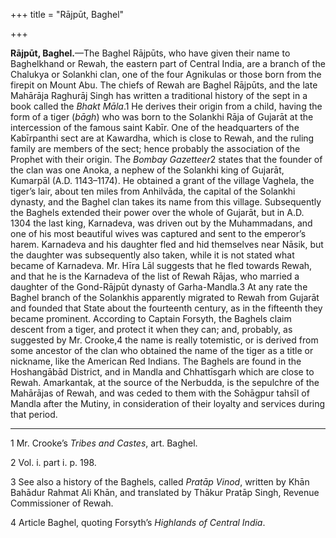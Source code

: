 +++
title = "Rājpūt, Baghel"

+++

**Rājpūt, Baghel.**—The Baghel Rājpūts, who have given their name to Baghelkhand or Rewah, the eastern part of Central India, are a branch of the Chalukya or Solankhi clan, one of the four Agnikulas or those born from the firepit on Mount Abu. The chiefs of Rewah are Baghel Rājpūts, and the late Mahārāja Raghurāj Singh has written a traditional history of the sept in a book called the *Bhakt Māla*.1 He derives their origin from a child, having the form of a tiger \(*bāgh*\) who was born to the Solankhi Rāja of Gujarāt at the intercession of the famous saint Kabīr. One of the headquarters of the Kabīrpanthi sect are at Kawardha, which is close to Rewah, and the ruling family are members of the sect; hence probably the association of the Prophet with their origin. The *Bombay Gazetteer*2 states that the founder of the clan was one Anoka, a nephew of the Solankhi king of Gujarāt, Kumarpāl \(A.D. 1143–1174\). He obtained a grant of the village Vaghela, the tiger’s lair, about ten miles from Anhilvāda, the capital of the Solankhi dynasty, and the Baghel clan takes its name from this village. Subsequently the Baghels extended their power over the whole of Gujarāt, but in A.D. 1304 the last king, Karnadeva, was driven out by the Muhammadans, and one of his most beautiful wives was captured and sent to the emperor’s harem. Karnadeva and his daughter fled and hid themselves near Nāsik, but the daughter was subsequently also taken, while it is not stated what became of Karnadeva. Mr. Hīra Lāl suggests that he fled towards Rewah, and that he is the Karnadeva of the list of Rewah Rājas, who married a daughter of the Gond-Rājpūt dynasty of Garha-Mandla.3 At any rate the Baghel branch of the Solankhis apparently migrated to Rewah from Gujarāt and founded that State about the fourteenth century, as in the fifteenth they became prominent. According to Captain Forsyth, the Baghels claim descent from a tiger, and protect it when they can; and, probably, as suggested by Mr. Crooke,4 the name is really totemistic, or is derived from some ancestor of the clan who obtained the name of the tiger as a title or nickname, like the American Red Indians. The Baghels are found in the Hoshangābād District, and in Mandla and Chhattīsgarh which are close to Rewah. Amarkantak, at the source of the Nerbudda, is the sepulchre of the Mahārājas of Rewah, and was ceded to them with the Sohāgpur tahsīl of Mandla after the Mutiny, in consideration of their loyalty and services during that period. 


* * *

1 Mr. Crooke’s *Tribes and Castes*, art. Baghel. 

2 Vol. i. part i. p. 198. 

3 See also a history of the Baghels, called *Pratāp Vinod*, written by Khān Bahādur Rahmat Ali Khān, and translated by Thākur Pratāp Singh, Revenue Commissioner of Rewah. 

4 Article Baghel, quoting Forsyth’s *Highlands of Central India*. 



